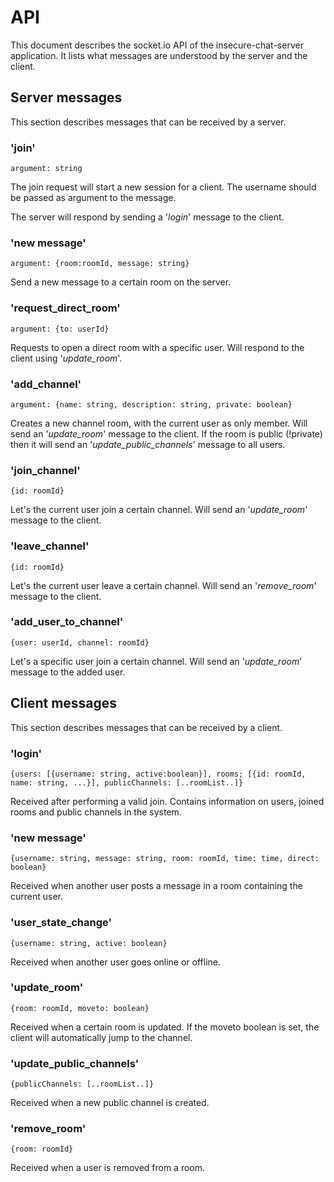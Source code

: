 # API
This document describes the socket.io API of the insecure-chat-server application. It lists what messages are understood by the server and the client.


## Server messages
This section describes messages that can be received by a server.


### 'join'

    argument: string

The join request will start a new session for a client. The username should be passed as argument to the message. 

The server will respond by sending a '*login*' message to the client.

### 'new message'

    argument: {room:roomId, message: string}
Send a new message to a certain room on the server.

### 'request_direct_room'

    argument: {to: userId}

Requests to open a direct room with a specific user. Will respond to the client using '*update_room*'.

### 'add_channel'

    argument: {name: string, description: string, private: boolean}
Creates a new channel room, with the current user as only member. Will send an '*update_room*' message to the client. If the room is public (!private) then it will send an '*update_public_channels*' message to all users.

### 'join_channel'

    {id: roomId}
   Let's the current user join a certain channel. Will send an '*update_room*' message to the client. 

### 'leave_channel'

    {id: roomId}
   Let's the current user leave a certain channel. Will send an '*remove_room*' message to the client. 

### 'add_user_to_channel'

    {user: userId, channel: roomId}
   Let's a specific user join a certain channel. Will send an '*update_room*' message to the added user. 


## Client messages
This section describes messages that can be received by a client.

###  'login'

    {users: [{username: string, active:boolean}], rooms; [{id: roomId, name: string, ...}], publicChannels: [..roomList..]}
Received after performing a valid join. Contains information on users, joined rooms and public channels in the system.

### 'new message'

    {username: string, message: string, room: roomId, time: time, direct: boolean}
   
   Received when another user posts a message in a room containing the current user.

### 'user_state_change'

    {username: string, active: boolean}
   Received when another user goes online or offline.

### 'update_room'

    {room: roomId, moveto: boolean}
   Received when a certain room is updated. If the moveto boolean is set, the client will automatically jump to the channel.

### 'update_public_channels'

    {publicChannels: [..roomList..]}
   Received when a new public channel is created.

### 'remove_room'

    {room: roomId}
Received when a user is removed from a room.
